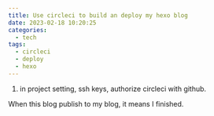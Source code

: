 ```yaml
---
title: Use circleci to build an deploy my hexo blog
date: 2023-02-18 10:20:25
categories:
  - tech
tags:
  - circleci
  - deploy
  - hexo
---
```


1. in project setting, ssh keys, authorize circleci with github.

When this blog publish to my blog, it means I finished.
